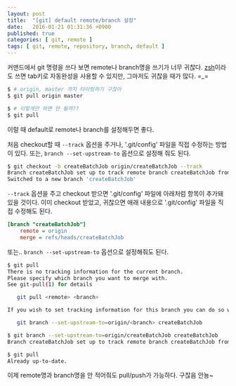 ```yaml
---
layout: post
title:  "[git] default remote/branch 설정"
date:   2016-01-21 01:31:36 +0900
published: true
categories: [ git, remote ]
tags: [ git, remote, repository, branch, default ]
---
```


커맨드에서 git 명령을 쓰다 보면 remote나 branch명을 쓰기가 너무 귀찮다. [zsh](http://ohmyz.sh/)이라도 쓰면 tab키로 자동완성을 사용할 수 있지만, 그마저도 귀찮을 때가 많다. =_=

```bash
$ # origin, master 까지 타이핑하기 구찮아
$ git pull origin master

$ # 이렇게만 하면 안 될까??
$ git pull
```

이럴 때 default로 remote나 branch를 설정해두면 좋다.

처음 checkout할 때 `--track` 옵션을 주거나, '.git/config' 파일을 직접 수정하는 방법이 있다. 또는, `branch --set-upstream-to` 옵션으로 설정해 줘도 된다.

```bash
$ git checkout -b createBatchJob origin/createBatchJob --track
Branch createBatchJob set up to track remote branch createBatchJob from origin.
Switched to a new branch 'createBatchJob'
```

`--track` 옵션을 주고 checkout 받으면 '.git/config' 파일에 아래처럼 항목이 추가돼 있을 것이다. 이미 checkout 받았고, 귀찮으면 애래 내용으로 '.git/config' 파일을 직접 수정해도 된다.

```ini
[branch "createBatchJob"]
    remote = origin
    merge = refs/heads/createBatchJob
```

또는.. `branch --set-upstream-to` 옵션으로 설정해줘도 된다.

```bash
$ git pull
There is no tracking information for the current branch.
Please specify which branch you want to merge with.
See git-pull(1) for details

   git pull <remote> <branch>

If you wish to set tracking information for this branch you can do so with:

   git branch --set-upstream-to=origin/<branch> createBatchJob

$ git branch --set-upstream-to=origin/createBatchJob createBatchJob
Branch createBatchJob set up to track remote branch createBatchJob from origin.

$ git pull
Already up-to-date.
```

이제 remote명과 branch명을 안 적어줘도 pull/push가 가능하다. 구찮음 안뇽~
